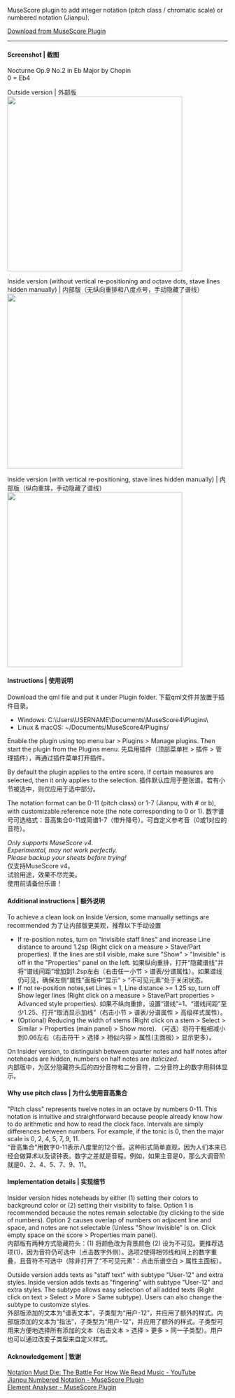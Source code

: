 MuseScore plugin to add integer notation (pitch class / chromatic scale) or numbered notation (Jianpu).

[Download from MuseScore Plugin](https://musescore.org/en/project/add-integer-notation-or-numbered-notation)

---

#### Screenshot | 截图

Nocturne Op.9 No.2 in Eb Major by Chopin  
0 = Eb4

Outside version | 外部版  
<img src="https://cdn.jsdelivr.net/gh/King-of-Infinite-Space/MuseScore-Integer-Notation/screenshot/Example_new1.png" width="400px"/>

Inside version (without vertical re-positioning and octave dots, stave lines hidden manually) | 内部版（无纵向重排和八度点号，手动隐藏了谱线）  
<img src="https://cdn.jsdelivr.net/gh/King-of-Infinite-Space/MuseScore-Integer-Notation/screenshot/Example_new2.png" width="400px"/>

Inside version (with vertical re-positioning, stave lines hidden manually) | 内部版（纵向重排，手动隐藏了谱线）  
<img src="https://cdn.jsdelivr.net/gh/King-of-Infinite-Space/MuseScore-Integer-Notation/screenshot/Example_new3.png" width="400px"/>


#### Instructions | 使用说明

Download the qml file and put it under Plugin folder. 下载qml文件并放置于插件目录。
- Windows: C:\Users\USERNAME\Documents\MuseScore4\Plugins\
- Linux & macOS: ~/Documents/MuseScore4/Plugins/

Enable the plugin using top menu bar > Plugins > Manage plugins. Then start the plugin from the Plugins menu. 先启用插件（顶部菜单栏 > 插件 > 管理插件），再通过插件菜单打开插件。

By default the plugin applies to the entire score. If certain measures are selected, then it only applies to the selection. 插件默认应用于整张谱。若有小节被选中，则仅应用于选中部分。

The notation format can be 0-11 (pitch class) or 1-7 (Jianpu, with # or b), with customizable reference note (the note corresponding to 0 or 1).
数字谱号可选格式：音高集合0-11或简谱1-7（带升降号）。可自定义参考音（0或1对应的音符）。

_Only supports MuseScore v4._  
_Experimental, may not work perfectly._  
_Please backup your sheets before trying!_  
仅支持MuseScore v4。  
试验用途，效果不尽完美。  
使用前请备份乐谱！  

#### Additional instructions | 额外说明

To achieve a clean look on Inside Version, some manually settings are recommended 为了让内部版更美观，推荐以下手动设置
-   If re-position notes, turn on "Invisible staff lines" and increase Line distance to around 1.2sp  (Right click on a measure > Stave/Part properties). If the lines are still visible, make sure "Show" > "Invisible" is off in the "Properties" panel on the left. 如果纵向重排，打开“隐藏谱线”并将“谱线间距”增加到1.2sp左右（右击任一小节 > 谱表/分谱属性）。如果谱线仍可见，确保左侧“属性”面板中“显示” > “不可见元素”处于关闭状态。
-   If not re-position notes,set Lines = 1, Line distance >= 1.25 sp, turn off Show leger lines (Right click on a measure > Stave/Part properties > Advanced style properties). 如果不纵向重排，设置“谱线”=1、“谱线间距”至少1.25、打开“取消显示加线”（右击小节 > 谱表/分谱属性 > 高级样式属性）。
-  (Optional) Reducing the width of stems (Right click on a stem > Select > Similar > Properties (main panel) > Show more). （可选）将符干粗细减小到0.06左右（右击符干 > 选择 > 相似内容 > 属性(主面板) > 显示更多）。

On Insider version, to distinguish between quarter notes and half notes after noteheads are hidden, numbers on half notes are _italicized_.   
内部版中，为区分隐藏符头后的四分音符和二分音符，二分音符上的数字用斜体显示。

#### Why use pitch class | 为什么使用音高集合

"Pitch class" represents twelve notes in an octave by numbers 0-11. This notation is intuitive and straightforward because people already know how to do arithmetic and how to read the clock face. Intervals are simply differences between numbers. For example, if the tonic is 0, then the major scale is 0, 2, 4, 5, 7, 9, 11.   
“音高集合”用数字0-11表示八度里的12个音。这种形式简单直观，因为人们本来已经会做算术以及读钟表。数字之差就是音程。例如，如果主音是0，那么大调音阶就是0、2、4、5、7、9、11。


#### Implementation details | 实现细节

Insider version hides noteheads by either (1) setting their colors to background color or (2) setting their visibility to false. Option 1 is recommended because the notes remain selectable (by clicking to the side of numbers). Option 2 causes overlap of numbers on adjacent line and space, and notes are not selectable (Unless "Show Invisible" is on. Click empty space on the score > Properties main panel).   
内部版有两种方式隐藏符头：(1) 将颜色改为背景颜色 (2) 设为不可见。更推荐选项(1)，因为音符仍可选中（点击数字外侧）。选项2使得相邻线和间上的数字重叠，且音符不可选中（除非打开了“不可见元素”：点击乐谱空白 > 属性主面板）。

Outside version adds texts as "staff text" with subtype "User-12" and extra styles. Inside version adds texts as "fingering" with subtype "User-12" and extra styles. The subtype allows easy selection of all added texts (Right click on text > Select > More > Same subtype). Users can also change the subtype to customize styles.   
外部版添加的文本为“谱表文本”，子类型为“用户-12”，并应用了额外的样式。内部版添加的文本为“指法”，子类型为“用户-12”，并应用了额外的样式。子类型可用来方便地选择所有添加的文本（右击文本 > 选择 > 更多 > 同一子类型）。用户也可以通过改变子类型来自定义样式。


#### Acknowledgement | 致谢

[Notation Must Die: The Battle For How We Read Music - YouTube](https://www.youtube.com/watch?v=Eq3bUFgEcb4&t=4012)   
[Jianpu Numbered Notation - MuseScore Plugin](https://musescore.org/en/project/jianpu-numbered-notation-0)   
[Element Analyser - MuseScore Plugin](https://musescore.org/en/project/element-analyser)

<img src="https://count.lnfinite.space/repo/musescore-integer-notation.svg?plus=1" width="0px"/>